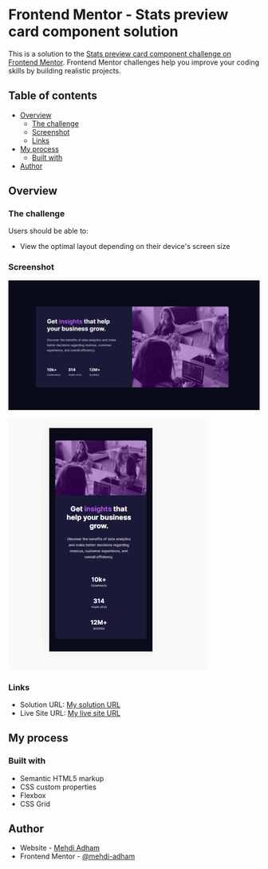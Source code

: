 # Frontend Mentor - Stats preview card component solution

This is a solution to the [Stats preview card component challenge on Frontend Mentor](https://www.frontendmentor.io/challenges/stats-preview-card-component-8JqbgoU62). Frontend Mentor challenges help you improve your coding skills by building realistic projects. 

## Table of contents

- [Overview](#overview)
  - [The challenge](#the-challenge)
  - [Screenshot](#screenshot)
  - [Links](#links)
- [My process](#my-process)
  - [Built with](#built-with)
- [Author](#author)



## Overview

### The challenge

Users should be able to:

- View the optimal layout depending on their device's screen size

### Screenshot

![](images/screenshot.jpg)

![](images/screenshot-mobile-screen.jpg)

### Links

- Solution URL: [My solution URL](https://www.frontendmentor.io/profile/mehdi-adham)
- Live Site URL: [My live site URL](https://mehdi-adham.github.io/stats-preview-card-component/index.html)

## My process

### Built with

- Semantic HTML5 markup
- CSS custom properties
- Flexbox
- CSS Grid



## Author

- Website - [Mehdi Adham](https://github.com/mehdi-adham)
- Frontend Mentor - [@mehdi-adham](https://www.frontendmentor.io/profile/mehdi-adham)
